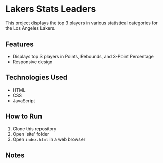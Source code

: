 # Lakers Stats Leaders

This project displays the top 3 players in various statistical categories for the Los Angeles Lakers.

## Features

- Displays top 3 players in Points, Rebounds, and 3-Point Percentage
- Responsive design

## Technologies Used

- HTML
- CSS
- JavaScript

## How to Run

1. Clone this repository
2. Open 'site' folder
3. Open `index.html` in a web browser

## Notes
